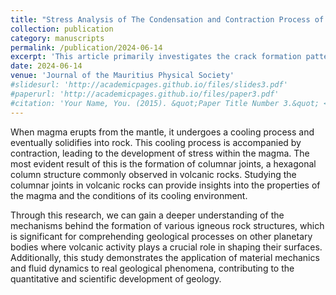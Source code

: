 ```yaml
---
title: "Stress Analysis of The Condensation and Contraction Process of Magma in a Two-dimensional Plane"
collection: publication
category: manuscripts
permalink: /publication/2024-06-14
excerpt: 'This article primarily investigates the crack formation patterns during the uniform cooling and contraction of magma in a two-dimensional closed system.'
date: 2024-06-14
venue: 'Journal of the Mauritius Physical Society'
#slidesurl: 'http://academicpages.github.io/files/slides3.pdf'
#paperurl: 'http://academicpages.github.io/files/paper3.pdf'
#citation: 'Your Name, You. (2015). &quot;Paper Title Number 3.&quot; <i>Journal 1</i>. 1(3).'
---
```


When magma erupts from the mantle, it undergoes a cooling process and eventually solidifies into rock. This cooling process is accompanied by contraction, leading to the development of stress within the magma. The most evident result of this is the formation of columnar joints, a hexagonal column structure commonly observed in volcanic rocks. Studying the columnar joints in volcanic rocks can provide insights into the properties of the magma and the conditions of its cooling environment.

Through this research, we can gain a deeper understanding of the mechanisms behind the formation of various igneous rock structures, which is significant for comprehending geological processes on other planetary bodies where volcanic activity plays a crucial role in shaping their surfaces. Additionally, this study demonstrates the application of material mechanics and fluid dynamics to real geological phenomena, contributing to the quantitative and scientific development of geology.
